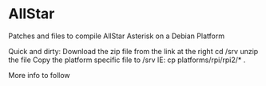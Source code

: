 # AllStar
Patches and files to compile AllStar Asterisk on a Debian Platform

Quick and dirty:
Download the zip file from the link at the right
cd /srv
unzip the file
Copy the platform specific file to /srv
IE: cp platforms/rpi/rpi2/* .

More info to follow
